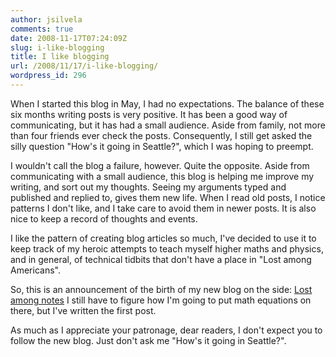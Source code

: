 ```yaml
---
author: jsilvela
comments: true
date: 2008-11-17T07:24:09Z
slug: i-like-blogging
title: I like blogging
url: /2008/11/17/i-like-blogging/
wordpress_id: 296
---
```


When I started this blog in May, I had no expectations. The balance of these six months writing posts is very positive. It has been a good way of communicating, but it has had a small audience. Aside from family, not more than four friends ever check the posts. Consequently, I still get asked the silly question "How's it going in Seattle?", which I was hoping to preempt.

I wouldn't call the blog a failure, however. Quite the opposite. Aside from communicating with a small audience, this blog is helping me improve my writing, and sort out my thoughts. Seeing my arguments typed and published and replied to, gives them new life. When I read old posts, I notice patterns I don't like, and I take care to avoid them in newer posts. It is also nice to keep a record of thoughts and events.

I like the pattern of creating blog articles so much, I've decided to use it to keep track of my heroic attempts to teach myself higher maths and physics, and in general, of technical tidbits that don't have a place in "Lost among Americans".

So, this is an announcement of the birth of my new blog on the side: [Lost among notes](http://lostamongnotes.wordpress.com/)
I still have to figure how I'm going to put math equations on there, but I've written the first post.

As much as I appreciate your patronage, dear readers, I don't expect you to follow the new blog. Just don't ask me "How's it going in Seattle?".
